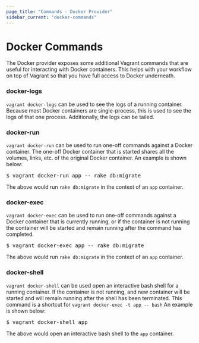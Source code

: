 ```yaml
---
page_title: "Commands - Docker Provider"
sidebar_current: "docker-commands"
---
```


# Docker Commands

The Docker provider exposes some additional Vagrant commands that are
useful for interacting with Docker containers. This helps with your
workflow on top of Vagrant so that you have full access to Docker
underneath.

### docker-logs

`vagrant docker-logs` can be used to see the logs of a running container.
Because most Docker containers are single-process, this is used to see
the logs of that one process. Additionally, the logs can be tailed.

### docker-run

`vagrant docker-run` can be used to run one-off commands against
a Docker container. The one-off Docker container that is started shares
all the volumes, links, etc. of the original Docker container. An
example is shown below:

<pre class="prettyprint">
$ vagrant docker-run app -- rake db:migrate
</pre>

The above would run `rake db:migrate` in the context of an `app` container.

### docker-exec

`vagrant docker-exec` can be used to run one-off commands against
a Docker container that is currently running, or if the container
is not running the container will be started and remain running
after the command has completed.

<pre class="prettyprint">
$ vagrant docker-exec app -- rake db:migrate
</pre>

The above would run `rake db:migrate` in the context of an `app` container.

### docker-shell

`vagrant docker-shell` can be used open an interactive bash shell for a running
container. If the container is not running, and new container will be started
and will remain running after the shell has been terminated. This command is a 
shortcut for `vagrant docker-exec -t app -- bash` An example is shown below:

<pre class="prettyprint">
$ vagrant docker-shell app
</pre>

The above would open an interactive bash shell to the `app` container.
